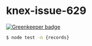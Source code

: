 # knex-issue-629

[![Greenkeeper badge](https://badges.greenkeeper.io/bendrucker/knex-issue-629.svg)](https://greenkeeper.io/)

```bash
$ node test -n {records}
```
